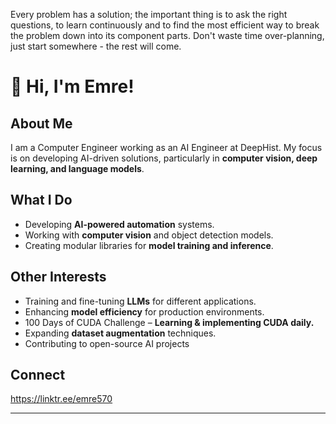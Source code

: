 Every problem has a solution; the important thing is to ask the right questions, to learn continuously and to find the most efficient way to break the problem down into its component parts. Don't waste time over-planning, just start somewhere - the rest will come.

# 👋 Hi, I'm Emre! 

## About Me
I am a Computer Engineer working as an AI Engineer at DeepHist. My focus is on developing AI-driven solutions, particularly in **computer vision, deep learning, and language models**.  

## What I Do
- Developing **AI-powered automation** systems.  
- Working with **computer vision** and object detection models.  
- Creating modular libraries for **model training and inference**.  

## Other Interests
- Training and fine-tuning **LLMs** for different applications.  
- Enhancing **model efficiency** for production environments.  
- 100 Days of CUDA Challenge – **Learning & implementing CUDA daily.**  
- Expanding **dataset augmentation** techniques.
- Contributing to open-source AI projects

## Connect
https://linktr.ee/emre570

---
